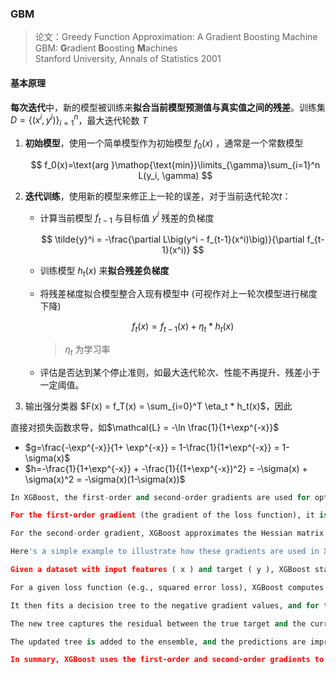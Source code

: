 ### GBM
> 论文：Greedy Function Approximation: A Gradient Boosting Machine  
> GBM: **G**radient **B**oosting **M**achines  
> Stanford University, Annals of Statistics 2001


#### 基本原理
**每次迭代**中，新的模型被训练来**拟合当前模型预测值与真实值之间的残差**。训练集 $D=\{(x^i, y^i)\}_{i=1}^n$，最大迭代轮数 $T$

1. **初始模型**，使用一个简单模型作为初始模型 $f_0(x)$ ，通常是一个常数模型 
    
    $$
    f_0(x)=\text{arg }\mathop{\text{min}}\limits_{\gamma}\sum_{i=1}^n L(y_i, \gamma)
    $$

2. **迭代训练**，使用新的模型来修正上一轮的误差，对于当前迭代轮次$t$：
    - 计算当前模型 $f_{t-1}$ 与目标值 $y^i$ 残差的负梯度

        $$
        \tilde{y}^i = -\frac{\partial L\big(y^i - f_{t-1}(x^i)\big)}{\partial f_{t-1}(x^i)}
        $$

        

    - 训练模型 $h_t(x)$ 来**拟合残差负梯度**

    - 将残差梯度拟合模型整合入现有模型中 (可视作对上一轮次模型进行梯度下降)
        
        $$
        f_t(x) =f_{t-1}(x) + \eta_t * h_t(x)
        $$

        > $\eta_t$ 为学习率

    - 评估是否达到某个停止准则，如最大迭代轮次、性能不再提升、残差小于一定阈值。

3. 输出强分类器 $F(x) = f_T(x) = \sum_{i=0}^T \eta_t * h_t(x)$，因此

直接对损失函数求导，如$\mathcal{L} = -\ln \frac{1}{1+\exp^{-x}}$
   - $g=\frac{-\exp^{-x}}{1+ \exp^{-x}} = 1-\frac{1}{1+\exp^{-x}} = 1-\sigma(x)$
   - $h=-\frac{1}{1+\exp^{-x}} + -\frac{1}{(1+\exp^{-x})^2} = -\sigma(x) + \sigma(x)^2 = -\sigma(x)(1-\sigma(x))$
```python
In XGBoost, the first-order and second-order gradients are used for optimization during the training process. While decision trees themselves don't have straightforward gradients, XGBoost approximates these gradients by using the Taylor expansion of the loss function.

For the first-order gradient (the gradient of the loss function), it is often approximated using the negative gradient of the loss function with respect to the current prediction.

For the second-order gradient, XGBoost approximates the Hessian matrix, which represents the second-order partial derivatives of the loss function with respect to the predictions. This approximation is used to update the leaf values in the tree.

Here's a simple example to illustrate how these gradients are used in XGBoost:

Given a dataset with input features ( x ) and target ( y ), XGBoost starts with an initial prediction ( \hat{y}_0 ) for each sample.

For a given loss function (e.g., squared error loss), XGBoost computes the first-order gradient (negative gradient) and the second-order gradient for each sample based on the current predictions.

It then fits a decision tree to the negative gradient values, and for the second-order gradient, it approximates the Hessian matrix to update the leaf values in the tree.

The new tree captures the residual between the true target and the current prediction, and the leaf values are updated based on the Hessian approximation.

The updated tree is added to the ensemble, and the predictions are improved by considering the ensemble's combined output.

In summary, XGBoost uses the first-order and second-order gradients to guide the process of fitting decision trees, effectively optimizing the model's parameters to minimize the loss function.
```
